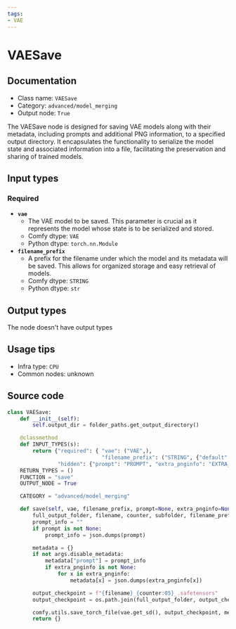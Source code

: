 ```yaml
---
tags:
- VAE
---
```


# VAESave
## Documentation
- Class name: `VAESave`
- Category: `advanced/model_merging`
- Output node: `True`

The VAESave node is designed for saving VAE models along with their metadata, including prompts and additional PNG information, to a specified output directory. It encapsulates the functionality to serialize the model state and associated information into a file, facilitating the preservation and sharing of trained models.
## Input types
### Required
- **`vae`**
    - The VAE model to be saved. This parameter is crucial as it represents the model whose state is to be serialized and stored.
    - Comfy dtype: `VAE`
    - Python dtype: `torch.nn.Module`
- **`filename_prefix`**
    - A prefix for the filename under which the model and its metadata will be saved. This allows for organized storage and easy retrieval of models.
    - Comfy dtype: `STRING`
    - Python dtype: `str`
## Output types
The node doesn't have output types
## Usage tips
- Infra type: `CPU`
- Common nodes: unknown


## Source code
```python
class VAESave:
    def __init__(self):
        self.output_dir = folder_paths.get_output_directory()

    @classmethod
    def INPUT_TYPES(s):
        return {"required": { "vae": ("VAE",),
                              "filename_prefix": ("STRING", {"default": "vae/ComfyUI_vae"}),},
                "hidden": {"prompt": "PROMPT", "extra_pnginfo": "EXTRA_PNGINFO"},}
    RETURN_TYPES = ()
    FUNCTION = "save"
    OUTPUT_NODE = True

    CATEGORY = "advanced/model_merging"

    def save(self, vae, filename_prefix, prompt=None, extra_pnginfo=None):
        full_output_folder, filename, counter, subfolder, filename_prefix = folder_paths.get_save_image_path(filename_prefix, self.output_dir)
        prompt_info = ""
        if prompt is not None:
            prompt_info = json.dumps(prompt)

        metadata = {}
        if not args.disable_metadata:
            metadata["prompt"] = prompt_info
            if extra_pnginfo is not None:
                for x in extra_pnginfo:
                    metadata[x] = json.dumps(extra_pnginfo[x])

        output_checkpoint = f"{filename}_{counter:05}_.safetensors"
        output_checkpoint = os.path.join(full_output_folder, output_checkpoint)

        comfy.utils.save_torch_file(vae.get_sd(), output_checkpoint, metadata=metadata)
        return {}

```
